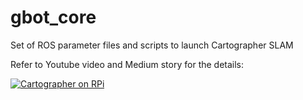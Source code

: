# gbot_core
Set of ROS parameter files and scripts to launch Cartographer SLAM

Refer to Youtube video and Medium story for the details:

[![Cartographer on RPi](https://img.youtube.com/vi/qNdcXUEF7KU/0.jpg)](https://www.youtube.com/watch?v=qNdcXUEF7KU)



